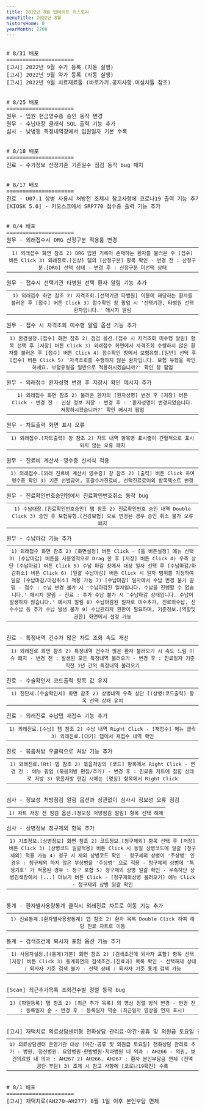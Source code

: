 ```yaml
---
title: 2022년 8월 업데이트 히스토리
menuTitle: 2022년 8월
historyHome: 0
yearMonth: 2208
---
```


<pre>

<bold># 8/31 배포</bold>
=====================
<span class="box notice">[고시]</span> 2022년 9월 수가 등록 (자동 실행)
<span class="box notice">[고시]</span> 2022년 9월 약가 등록 (자동 실행)
<span class="box notice">[고시]</span> 2022년 9월 치료재료툴 (바로가기.공지사항.미설치툴 참조)


<bold># 8/25 배포</bold>
=====================
<span class="box jemu">원무</span> - 입원 현금영수증 승인 동작 변경
<span class="box jemu">원무</span> - 수납대장 클래식 SQL 출력 기능 추가
<span class="box inspect">심사</span> - 낮병동 특정내역창에서 입원일자 기본 수록


<bold># 8/18 배포</bold>
=====================
<span class="box chart">진료</span> - 수가정보 산정기준 기준일수 점검 동작 bug 패치


<bold># 8/17 배포</bold>
=====================
<span class="box chart">진료</span> - U07.1 상병 사용시 처방전 조제시 참고사항에 코로나19 출력 기능 추가
<span class="box other">[KIOSK 5.0]</span> - 키오스크에서 SRP770 접수증 출력 기능 추가


<bold># 8/4 배포</bold>
=====================
<span class="box jemu">원무</span> - 외래접수시 DRG 산정구분 적용룰 변경
<table style="width:100%; margin-bottom: 0; margin-top: 10px;">
    <tr>
<th style=" border-spacing: 5px; font-weight: normal">1) 외래접수 화면 참조
2) DRG 입원 기록이 존재하는 환자를 불러온 후 [접수] 버튼 Click
3) 외래진료.[신상] 탭의 [산정구분] 항목 확인
    - 변경 전 : 산정구분.[DRG] 선택 상태
    - 변경 후 : 산정구분 미선택 상태
</th>
    </tr>
</table>
<span class="box jemu">원무</span> - 접수시 선택기관 타병원 선택 환자 알림 기능 추가
<table style="width:100%; margin-bottom: 0; margin-top: 10px;">
    <tr>
<th style=" border-spacing: 5px; font-weight: normal">1) 외래접수 화면 참조
2) 자격조회.[선택기관 타병원] 이용에 해당하는 환자를 불러온 후 [접수] 버튼 Click
3) 접수확인 창 팝업 시 '선택기관, 타병원 선택 환자입니다.' 메시지 알림
</th>
    </tr>
</table>
<span class="box jemu">원무</span> - 접수 시 자격조회 미수행 알림 옵션 기능 추가
<table style="width:100%; margin-bottom: 0; margin-top: 10px;">
    <tr>
<th style=" border-spacing: 5px; font-weight: normal">1) 환경설정.[접수] 화면 참조
2) 점검 옵션.[접수 시 자격조회 미수행 알림] 항목 선택 후 [저장] 버튼 Click
3) 외래접수 화면에서 자격조회 수행하지 않은 환자를 불러온 후 [접수] 버튼 Click
4) 접수확인 창에서 보험유형.[일반] 선택 후 [접수] 버튼 Click
5) '자격조회를 수행하지 않은 환자입니다. 보험 유형을 확인하세요. 보험유형을 일반으로 적용하시겠습니까?' 확인 창 팝업
</th>
    </tr>
</table>
<span class="box jemu">원무</span> - 외래접수 환자성명 변경 후 저장시 확인 메시지 추가
<table style="width:100%; margin-bottom: 0; margin-top: 10px;">
    <tr>
<th style=" border-spacing: 5px; font-weight: normal">1) 외래접수 화면 참조
2) 불러온 환자의 [환자성명] 변경 후 [저장] 버튼 Click
    - 변경 전 : 신상 정보 저장
    - 변경 후 : '환자성명이 변경되었습니다. 저장하시겠습니까?' 확인 메시지 팝업
</th>
    </tr>
</table>
<span class="box jemu">원무</span> - 차트출력 화면 표시 오류
<table style="width:100%; margin-bottom: 0; margin-top: 10px;">
    <tr>
<th style=" border-spacing: 5px; font-weight: normal">1) 외래접수.[차트출력] 창 참조
2) 차트 내역 항목명 표시줄이 간헐적으로 표시되지 않는 오류 패치
</th>
    </tr>
</table>
<span class="box jemu">원무</span> - 진료비 계산서ㆍ영수증 신서식 적용
<table style="width:100%; margin-bottom: 0; margin-top: 10px;">
    <tr>
<th style=" border-spacing: 5px; font-weight: normal">1) 외래접수.[외래 진료비 계산서 영수증] 창 참조
2) [출력] 버튼 Click 하여 영수증 확인
3) 기존 선별급여, 포괄수가진료비, 선택진료료이외 항목텍스트 변경
</th>
    </tr>
</table>
<span class="box jemu">원무</span> - 진료확인번호승인탭에서 진료확인번호취소 동작 bug
<table style="width:100%; margin-bottom: 0; margin-top: 10px;">
    <tr>
<th style=" border-spacing: 5px; font-weight: normal">1) 수납대장.[진료확인번호승인] 탭 참조
2) 진료확인번호 승인 내역 Double Click
3) 승인 후 보험유형.[건강보험] 으로 변경된 경우 승인 취소 불가 오류 패치
</th>
    </tr>
</table>
<span class="box jemu">원무</span> - 수납마감 기능 추가
<table style="width:100%; margin-bottom: 0; margin-top: 10px;">
    <tr>
<th style=" border-spacing: 5px; font-weight: normal">1) 외래접수 화면 참조
2) [화면설정] 버튼 Click - [툴 버튼설정] 메뉴 선택
3) [수납마감] 버튼을 사용영역으로 Drag 한 후 [저장] 버튼 Click
4) 우측 상단 [수납마감] 버튼 Click
5) 수납 마감 창에서 대상 일자 선택 후 [수납마감/마감취소] 버튼 Click
6) [일괄 수납마감] 버튼 Click 시 일자 범위를 지정하여 일괄 [수납마감/마감취소] 적용 가능
7) [수납마감] 일자에서 수납 변경 불가 알림
    - 접수 : 수납 변경 불가 시 '수납마감된 일자입니다. 수납을 진행할 수 없습니다.' 메시지 알림
    - 진료 : 추가 수납 불가 시 '수납마감 상태입니다. 수납이 발생하지 않습니다.' 메시지 알림
8) 수납마감된 일자로 미수추가, 진료외수납, 선수수납 등 추가 수납 발생 불가
9) 수납관리자 권한이 필요하며, 기준정보.[역할및권한] 화면에서 설정 가능
</th>
    </tr>
</table>

<span class="box chart">진료</span> - 특정내역 건수가 많은 차트 조회 속도 개선
<table style="width:100%; margin-bottom: 0; margin-top: 10px;">
    <tr>
<th style=" border-spacing: 5px; font-weight: normal">1) 외래진료 화면 참조
2) 특정내역 건수가 많은 환자 불러오기 시 속도 느림 이슈 패치
    - 변경 전 : 발생된 모든 특정내역 불러오기
    - 변경 후 : 진료일자 기준 직전 1년 간의 특정내역 불러오기
</th>
    </tr>
</table>
<span class="box chart">진료</span> - 수술확인서 코드출력 항목 값 유지
<table style="width:100%; margin-bottom: 0; margin-top: 10px;">
    <tr>
<th style=" border-spacing: 5px; font-weight: normal">1) 진단서.[수술확인서] 화면 참조
2) 상병내역 우측 상단 [(상병)코드출력] 항목 선택 상태 유지
</th>
    </tr>
</table>
<span class="box chart">진료</span> - 외래진료 수납탭 재접수 기능 추가
<table style="width:100%; margin-bottom: 0; margin-top: 10px;">
    <tr>
<th style=" border-spacing: 5px; font-weight: normal">1) 외래진료.[수납] 탭 참조
2) 수납 내역 Right Click - [재접수] 메뉴 클릭
3) 외래진료.[대기] 탭에서 재접수 내역 확인
</th>
    </tr>
</table>
<span class="box chart">진료</span> - 묶음처방 우클릭으로 처방 기능 추가
<table style="width:100%; margin-bottom: 0; margin-top: 10px;">
    <tr>
<th style=" border-spacing: 5px; font-weight: normal">1) 외래진료.[Rt] 탭 참조
2) 묶음처방의 [코드] 항목에서 Right Click
    - 변경 전 : 메뉴 팝업 (묶음처방 편집/추가)
    - 변경 후 : 진료중 차트에 접힘 상태로 처방
3) 묶음처방 편집 시에는 [명칭] 항목에서 Right Click
</th>
    </tr>
</table>

<span class="box inspect">심사</span> - 정보성 처방점검 알림 옵션과 상관없이 심사시 정보성 오류 점검
<table style="width:100%; margin-bottom: 0; margin-top: 10px;">
    <tr>
<th style=" border-spacing: 5px; font-weight: normal">1) 차트 저장 전 점검 옵션.[정보성 처방점검 알림] 항목 선택 해제
</th>
    </tr>
</table>
<span class="box inspect">심사</span> - 상병정보 청구제외 항목 추가
<table style="width:100%; margin-bottom: 0; margin-top: 10px;">
    <tr>
<th style=" border-spacing: 5px; font-weight: normal">1) 기초정보.[상병정보] 화면 참조
2) 코드정보.[청구제외] 항목 선택 후 [저장] 버튼 Click
3) [상병코드 일괄적용] 버튼 Click 시 동일 상병코드에 일괄 [청구제외] 적용 가능
4) 청구 시 제외 상병코드 확인
    - 청구제외 상병이 '주상병' 인 경우 : 청구제외 하지 않은 부상병을 '주상병' 으로 적용
    - 청구제외 상병에 '특정기호' 가 적용된 경우 : 청구 포함
5) 청구제외 상병 일괄 확인
    - 우측하단 상병검색창에서 [...] 더보기 버튼 Click
    - [청구제외상병 불러오기] 메뉴 Click
    - 청구제외 상병 일괄 확인
</th>
    </tr>
</table>

<span class="box other">통계</span> - 환자별사용량통계 클릭시 외래진료 차트로 이동 기능 추가
<table style="width:100%; margin-bottom: 0; margin-top: 10px;">
    <tr>
<th style=" border-spacing: 5px; font-weight: normal">1) 진료통계.[환자별사용량통계] 탭 참조
2) 환자 목록 Double Click 하여 해당 진료 차트로 이동
</th>
    </tr>
</table>
<span class="box other">통계</span> - 검색조건에 퇴사자 포함 옵션 기능 추가
<table style="width:100%; margin-bottom: 0; margin-top: 10px;">
    <tr>
<th style=" border-spacing: 5px; font-weight: normal">1) 사용자설정.[(통계)기본] 화면 참조
2) [검색조건에 퇴사자 포함] 항목 선택 [저장] 버튼 Click
3) 통계화면의 검색조건.[진료과] 목록 확인
    - 선택해제 상태 : 퇴사자 기준 검색 불가
    - 선택 상태 : 퇴사자 기준 통계 검색 가능
</th>
    </tr>
</table>

<span class="box other">[Scan]</span> 최근추가목록 조회건수별 정렬 동작 bug
<table style="width:100%; margin-bottom: 0; margin-top: 10px;">
    <tr>
<th style=" border-spacing: 5px; font-weight: normal">1) [파일등록] 탭 참조
2) [최근 추가 목록] 의 영상 정렬 방식 변경
    - 변경 전 : 등록일자 순
    - 변경 후 : 등록일자 역순 (최근일자 영상을 먼저 표시)
</th>
    </tr>
</table>

<span class="box notice">[고시]</span> 재택치료 의료상담센터형 전화상담 관리료-야간·공휴 및 의원급 토요일 진료 수가 신설
<table style="width:100%; margin-bottom: 0; margin-top: 10px;">
    <tr>
<th style=" border-spacing: 5px; font-weight: normal">1) 의료상담센터 운영기관 대상 [야간·공휴 및 의원급 토요일] 전화상담 관리료 추가
    - 병원, 정신병원. 요양병원·한방병원·치과병원 내 의과 : AH266
    - 의원, 보건의료원 내 의과 : AH267
2) AH266, AH267 : 환자 본인부담금 면제 (전액 공단 부담)
3) 조제 시 참고 사항에 [코로나19확진] 수록
</th>
    </tr>
</table>

<bold># 8/1 배포</bold>
=====================
<span class="box notice">[고시]</span> 재택치료(AH270~AH277) 8월 1일 이후 본인부담 면제


</pre>
